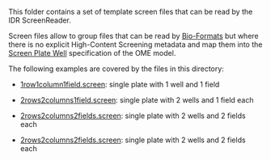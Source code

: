 This folder contains a set of template screen files that can be read by the
IDR ScreenReader.

Screen files allow to group files that can be read by
[Bio-Formats](https://www.openmicroscopy.org/bio-formats/) but where there is
no explicit High-Content Screening metadata and map them into the
[Screen Plate Well](http://docs.openmicroscopy.org/ome-model/5.5.7/developers/screen-plate-well.html) specification of the OME model.

The following examples are covered by the files in this directory:

-   [1row1column1field.screen](1row1column1field.screen): single plate with 1 
    well and 1 field

-   [2rows2columns1field.screen](2rows2columns1field.screen): single plate
    with 2 wells and 1 field each

-   [2rows2columns2fields.screen](2rows2columns2fields.screen): single plate
    with 2 wells and 2 fields each

-   [2rows2columns2fields.screen](2rows2columns2fields.screen): single plate
    with 2 wells and 2 fields each
